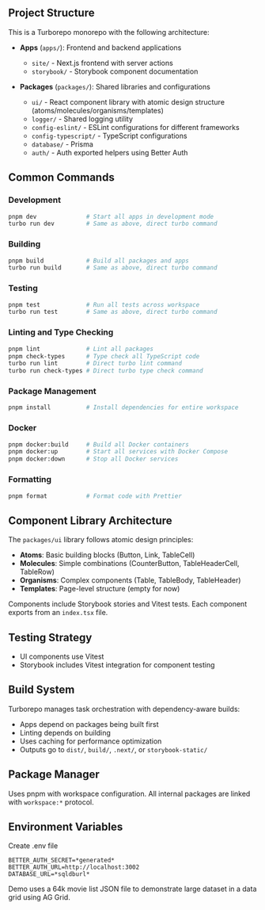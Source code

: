 ## Project Structure

This is a Turborepo monorepo with the following architecture:

- **Apps** (`apps/`): Frontend and backend applications
  - `site/` - Next.js frontend with server actions
  - `storybook/` - Storybook component documentation

- **Packages** (`packages/`): Shared libraries and configurations
  - `ui/` - React component library with atomic design structure (atoms/molecules/organisms/templates)
  - `logger/` - Shared logging utility
  - `config-eslint/` - ESLint configurations for different frameworks
  - `config-typescript/` - TypeScript configurations
  - `database/` - Prisma
  - `auth/` - Auth exported helpers using Better Auth

## Common Commands

### Development
```bash
pnpm dev              # Start all apps in development mode
turbo run dev         # Same as above, direct turbo command
```

### Building
```bash
pnpm build            # Build all packages and apps
turbo run build       # Same as above, direct turbo command
```

### Testing
```bash
pnpm test             # Run all tests across workspace
turbo run test        # Same as above, direct turbo command
```

### Linting and Type Checking
```bash
pnpm lint             # Lint all packages
pnpm check-types      # Type check all TypeScript code
turbo run lint        # Direct turbo lint command
turbo run check-types # Direct turbo type check command
```

### Package Management
```bash
pnpm install          # Install dependencies for entire workspace
```

### Docker
```bash
pnpm docker:build     # Build all Docker containers
pnpm docker:up        # Start all services with Docker Compose
pnpm docker:down      # Stop all Docker services
```

### Formatting
```bash
pnpm format           # Format code with Prettier
```

## Component Library Architecture

The `packages/ui` library follows atomic design principles:
- **Atoms**: Basic building blocks (Button, Link, TableCell)
- **Molecules**: Simple combinations (CounterButton, TableHeaderCell, TableRow)
- **Organisms**: Complex components (Table, TableBody, TableHeader)
- **Templates**: Page-level structure (empty for now)

Components include Storybook stories and Vitest tests. Each component exports from an `index.tsx` file.

## Testing Strategy

- UI components use Vitest
- Storybook includes Vitest integration for component testing

## Build System

Turborepo manages task orchestration with dependency-aware builds:
- Apps depend on packages being built first
- Linting depends on building
- Uses caching for performance optimization
- Outputs go to `dist/`, `build/`, `.next/`, or `storybook-static/`

## Package Manager

Uses pnpm with workspace configuration. All internal packages are linked with `workspace:*` protocol.

## Environment Variables

Create .env file

```
BETTER_AUTH_SECRET=*generated*
BETTER_AUTH_URL=http://localhost:3002
DATABASE_URL=*sqldburl*
```

Demo uses a 64k movie list JSON file to demonstrate large dataset in a data grid using AG Grid.